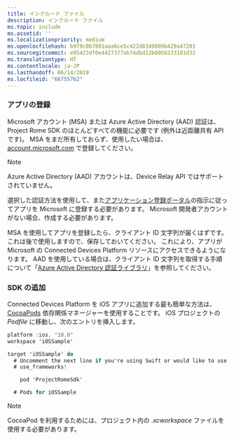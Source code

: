 ```yaml
---
title: インクルード ファイル
description: インクルード ファイル
ms.topic: include
ms.assetid: ''
ms.localizationpriority: medium
ms.openlocfilehash: b979c0b7891aaa6ce5c422d8349809b429a47201
ms.sourcegitcommit: e95423df0e4427377ab74dbd12b0056233181d32
ms.translationtype: HT
ms.contentlocale: ja-JP
ms.lasthandoff: 06/14/2019
ms.locfileid: "66755762"
---
```

### <a name="register-your-app"></a>アプリの登録

Microsoft アカウント (MSA) または Azure Active Directory (AAD) 認証は、Project Rome SDK のほとんどすべての機能に必要です (例外は近距離共有 API です)。 MSA をまだ所有しておらず、使用したい場合は、[account.microsoft.com](https://account.microsoft.com/account) で登録してください。

> [!NOTE]
> Azure Active Directory (AAD) アカウントは、Device Relay API ではサポートされていません。

選択した認証方法を使用して、また[アプリケーション登録ポータル](https://apps.dev.microsoft.com/)の指示に従ってアプリを Microsoft に登録する必要があります。 Microsoft 開発者アカウントがない場合、作成する必要があります。

MSA を使用してアプリを登録したら、クライアント ID 文字列が届くはずです。 これは後で使用しますので、保存しておいてください。 これにより、アプリが Microsoft の Connected Devices Platform リソースにアクセスできるようになります。 AAD を使用している場合は、クライアント ID 文字列を取得する手順について「[Azure Active Directory 認証ライブラリ](https://docs.microsoft.com/azure/active-directory/develop/active-directory-authentication-libraries)」を参照してください。

### <a name="add-the-sdk"></a>SDK の追加

Connected Devices Platform を iOS アプリに追加する最も簡単な方法は、[CocoaPods](https://cocoapods.org/) 依存関係マネージャーを使用することです。 iOS プロジェクトの *Podfile* に移動し、次のエントリを挿入します。

```ObjectiveC
platform :ios, "10.0"
workspace 'iOSSample'

target 'iOSSample' do
  # Uncomment the next line if you're using Swift or would like to use dynamic frameworks
  # use_frameworks!

    pod 'ProjectRomeSdk'

  # Pods for iOSSample
```

> [!NOTE]
> CocoaPod を利用するためには、プロジェクト内の _.xcworkspace_ ファイルを使用する必要があります。

